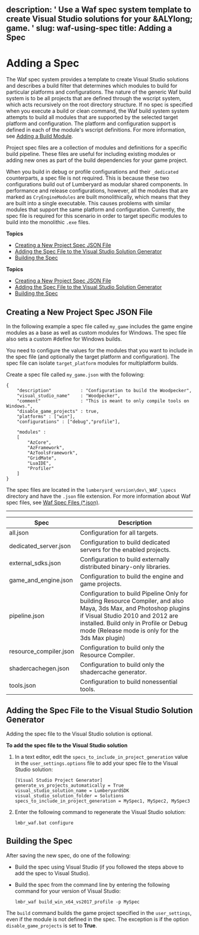 description: ' Use a Waf spec system template to create Visual Studio solutions for
  your &ALYlong; game. '
slug: waf-using-spec
title: Adding a Spec
---
# Adding a Spec<a name="waf-using-spec"></a>

The Waf spec system provides a template to create Visual Studio solutions and describes a build filter that determines which modules to build for particular platforms and configurations\. The nature of the generic Waf build system is to be all projects that are defined through the wscript system, which acts recursively on the root directory structure\. If no spec is specified when you execute a build or clean command, the Waf build system system attempts to build all modules that are supported by the selected target platform and configuration\. The platform and configuration support is defined in each of the module's wscript definitions\. For more information, see [Adding a Build Module](waf-using-module.md)\.

Project spec files are a collection of modules and definitions for a specific build pipeline\. These files are useful for including existing modules or adding new ones as part of the build dependencies for your game project\.

When you build in debug or profile configurations and their `_dedicated` counterparts, a spec file is not required\. This is because these two configurations build out of Lumberyard as modular shared components\. In performance and release configurations, however, all the modules that are marked as `CryEngineModules` are built monolithically, which means that they are built into a single executable\. This causes problems with similar modules that support the same platform and configuration\. Currently, the spec file is required for this scenario in order to target specific modules to build into the monolithic `.exe` files\.

**Topics**
+ [Creating a New Project Spec JSON File](#add-spec-new-json-file)
+ [Adding the Spec File to the Visual Studio Solution Generator](#add-spec-vs-solution-generator)
+ [Building the Spec](#add-spec-build-spec)

**Topics**
+ [Creating a New Project Spec JSON File](#add-spec-new-json-file)
+ [Adding the Spec File to the Visual Studio Solution Generator](#add-spec-vs-solution-generator)
+ [Building the Spec](#add-spec-build-spec)

## Creating a New Project Spec JSON File<a name="add-spec-new-json-file"></a>

In the following example a spec file called `my_game` includes the game engine modules as a base as well as custom modules for Windows\. The spec file also sets a custom \#define for Windows builds\.

You need to configure the values for the modules that you want to include in the spec file \(and optionally the target platform and configuration\)\. The spec file can isolate `target_platform` modules for multiplatform builds\.

Create a spec file called `my_game.json` with the following:

```
{
    "description"           : "Configuration to build the Woodpecker",
    "visual_studio_name"    : "Woodpecker",
    "comment"               : "This is meant to only compile tools on Windows.",
    "disable_game_projects" : true,
    "platforms" : ["win"],
    "configurations" : ["debug","profile"],

    "modules" :
    [
        "AzCore",
        "AzFramework",        
        "AzToolsFramework",
        "GridMate",
        "LuaIDE",
        "Profiler"
    ]
}
```

The spec files are located in the `lumberyard_version\dev\_WAF_\specs` directory and have the `.json` file extension\. For more information about Waf spec files, see [Waf Spec Files \(\*\.json\)](waf-files-spec-file.md)\.

 


****  

| Spec | Description | 
| --- | --- | 
| all\.json | Configuration for all targets\. | 
| dedicated\_server\.json | Configuration to build dedicated servers for the enabled projects\. | 
| external\_sdks\.json | Configuration to build externally distributed binary\-only libraries\. | 
| game\_and\_engine\.json | Configuration to build the engine and game projects\. | 
| pipeline\.json | Configuration to build Pipeline Only for building Resource Compiler, and also Maya, 3ds Max, and Photoshop plugins if Visual Studio 2010 and 2012 are installed\. Build only in Profile or Debug mode \(Release mode is only for the 3ds Max plugin\) | 
| resource\_compiler\.json | Configuration to build only the Resource Compiler\. | 
| shadercachegen\.json | Configuration to build only the shadercache generator\. | 
| tools\.json | Configuration to build nonessential tools\. | 

## Adding the Spec File to the Visual Studio Solution Generator<a name="add-spec-vs-solution-generator"></a>

Adding the spec file to the Visual Studio solution is optional\.

**To add the spec file to the Visual Studio solution**

1. In a text editor, edit the `specs_to_include_in_project_generation` value in the `user_settings.options` file to add your spec file to the Visual Studio solution:

   ```
   [Visual Studio Project Generator]
   generate_vs_projects_automatically = True
   visual_studio_solution_name = LumberyardSDK
   visual_studio_solution_folder = Solutions
   specs_to_include_in_project_generation = MySpec1, MySpec2, MySpec3
   ```

1. Enter the following command to regenerate the Visual Studio solution: 

   ```
   lmbr_waf.bat configure
   ```

## Building the Spec<a name="add-spec-build-spec"></a>

After saving the new spec, do one of the following:
+ Build the spec using Visual Studio \(if you followed the steps above to add the spec to Visual Studio\)\.
+ Build the spec from the command line by entering the following command for your version of Visual Studio: 

  ```
  lmbr_waf build_win_x64_vs2017_profile -p MySpec
  ```

The `build` command builds the game project specified in the `user_settings`, even if the module is not defined in the spec\. The exception is if the option `disable_game_projects` is set to **True**\.